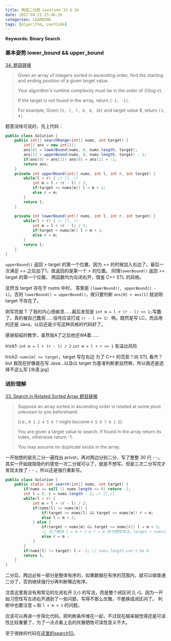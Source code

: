 ```yaml
---
title: 两道二分题 LeetCode 33 & 34
date: 2017-04-21 23:46:26
categories: LEARNING
tags: [Algorithm, LeetCode]
---
```

**Keywords: Binary Search**

### 基本姿势 lower_bound && upper_bound
[34. 题目链接](https://leetcode.com/problems/search-for-a-range/#/description)

> Given an array of integers sorted in ascending order, find the starting and ending position of a given target value.
>
> Your algorithm's runtime complexity must be in the order of *O*(log *n*).
>
> If the target is not found in the array, return `[-1, -1]`.
>
> For example,
> Given `[5, 7, 7, 8, 8, 10]` and target value 8,
> return `[3, 4]`.

<!--more-->
题意没啥可说的，先上代码：
```java
public class Solution {
    public int[] searchRange(int[] nums, int target) {
        int[] ans = new int[2];
        ans[0] = lowerBound(nums, 0, nums.length, target);
        ans[1] = upperBound(nums, 0, nums.length, target) - 1;
        if(ans[0] > ans[1]) ans[0] = ans[1] = -1;
        return ans;
    }
    private int upperBound(int[] nums, int l, int r, int target) {
        while(l < r) { // [l, r)
            int m = l + (r - l) / 2;
            if(target >= nums[m]) l = m + 1;
            else r = m;
        }
        return l;
    }
    
    private int lowerBound(int[] nums, int l, int r, int target) {
        while(l < r) { // [l, r)
            int m = l + (r - l) / 2;
            if(target > nums[m]) l = m + 1;
            else r = m;
        }
        return l;
    }
}
```
`upperBound()` 返回 > target 的第一个位置。因为 == 的时候加入右边了。最后一次满足 == 之后加了1，故返回的是第一个 > 的位置。
同理`lowerBound()` 返回 >= target 的第一个位置。
两函数均为左闭右开，借鉴 C++ STL 的风格。

显然当 target 存在于 nums 中时， 答案是 `[lowerBound(), upperBound() - 1]`。否则 `lowerBound() = upperBound()`，故只要判断 `ans[0] > ans[1]` 就说明 target 不存在了。

刚写完就 T 了我的内心很崩溃……最后发现是 `int m = l + (r - l) >> 1;`写蠢了，真的被自己蠢哭……括号应该打成 `(r - l >> 1）` 啊。既然是写 LC，而且用的还是 Java，以后还是少写这种风格的代码好了。

感谢韬韬的教学，虽然我A了之后他还WA着……

trick1: 
`int m = l + (r - l) / 2`
`int m = l + r >> 1` 有溢出风险

trick2: 
`nums[m] <= target`，target 写在右边
为了 C++ 的范型？向 STL 看齐？but 我现在好像是在写 Java…以及以 target 为基准判断更自然嘛，所以我还是选择不这么写 [冷漠.jpg]

### 进阶理解
[33. Search in Rotated Sorted Array 题目链接](https://leetcode.com/problems/search-in-rotated-sorted-array)
> Suppose an array sorted in ascending order is rotated at some pivot unknown to you beforehand.
>
> (i.e., `0 1 2 4 5 6 7` might become `4 5 6 7 0 1 2`).
>
> You are given a target value to search. If found in the array return its index, otherwise return -1.
>
> You may assume no duplicate exists in the array.

一开始想的是先二分一遍找出 privot，再对两边分别二分，写了整整 30 行 - -。其实一开始就隐隐约约感觉一次二分就可以了，就是不想写。但是三次二分写完才发现太挫了 - - ，所以还是强行重新写。

```java
public class Solution {
    public static int search(int[] nums, int target) {
        if(nums == null || nums.length == 0) return -1;
        int l = 0, r = nums.length - 1; // [l,r]
        while(l < r) {
            int m = l + (r - l) / 2;
            if(nums[l] <= nums[m]) {
                if(target >= nums[l] && target <= nums[m]) r = m;
                else l = m + 1;
            } else {
                if(target > nums[m] && target <= nums[r]) l = m + 1;
                // 为了维持 l = m + 1 & r = m 的习惯性写法，target > nums[m] 没有 =
                else r = m ;
            }
        }
        if(nums[l] != target) l = -1; // nums.length can't be 0
        return l;
    }
}
```
二分后，两边必有一部分是整体有序的，如果数据在有序的范围内，就可以做普通二分了，否则继续强行分再判断哪边有序。

注意这里我没有用常见的左闭右开 [l,r) 的写法，而是整个闭区间 [l, r]。因为一开始习惯性写左闭右开遇到了一些问题，写得不那么优雅，干脆换成闭区间了。
判断中也要注意 `=` 和 `l = m + 1` 的问题。

应该可以再进一步简化代码，把判断条件堆在一起，不过现在越来越觉得还是可读性比较重要了，为了一点点看上去的优雅牺牲可读性意义不大。

至于很挫的代码在[这里的search1()](https://github.com/Cloverii/LeetCode/blob/master/33**.java)。